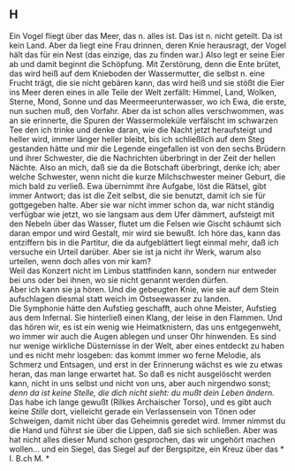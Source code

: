 ## H
Ein Vogel fliegt über das Meer, das n. alles ist. Das ist n. nicht geteilt. Da ist kein Land. Aber da liegt eine Frau drinnen, deren Knie herausragt, der Vogel hält das für ein Nest (das einzige, das zu finden war.) Also legt er seine Eier ab und damit beginnt die Schöpfung. Mit Zerstörung, denn die Ente brütet, das wird heiß auf dem Knieboden der Wassermutter, die selbst n. eine Frucht trägt, die sie nicht gebären kann, das wird heiß und sie stößt die Eier ins Meer deren eines in alle Teile der Welt zerfällt: Himmel, Land, Wolken, Sterne, Mond, Sonne und das Meermeerunterwasser, wo ich Ewa, die erste, nun suchen muß, den Vorfahr. Aber da ist schon alles verschwommen, was an sie erinnerte, die Spuren der Wassermoleküle verfälscht im schwarzen Tee den ich trinke und denke daran, wie die Nacht jetzt heraufsteigt und heller wird, immer länger heller bleibt, bis ich schließlich auf dem Steg gestanden hätte und mir die Legende eingefallen ist von den sechs Brüdern und ihrer Schwester, die die Nachrichten überbringt in der Zeit der hellen Nächte. Also an mich, daß sie da die Botschaft überbringt, denke ich; aber welche Schwester, wenn nicht die kurze Milchschwester meiner Geburt, die mich bald zu verließ. Ewa übernimmt ihre Aufgabe, löst die Rätsel, gibt immer Antwort; das ist die Zeit selbst, die sie benutzt, damit ich sie für gottgegeben halte. Aber sie war nicht immer schon da, war nicht ständig verfügbar wie jetzt, wo sie langsam aus dem Ufer dämmert, aufsteigt mit den Nebeln über das Wasser, flutet um die Felsen wie Gischt schäumt sich daran empor und wird Gestalt, mir wird sie bewußt. Ich höre das, kann das entziffern bis in die Partitur, die da aufgeblättert liegt einmal mehr, daß ich versuche ein Urteil darüber. Aber sie ist ja nicht ihr Werk, warum also urteilen, wenn doch alles von mir kam?    
Weil das Konzert nicht im Limbus stattfinden kann, sondern nur entweder bei uns oder bei ihnen, wo sie nicht genannt werden dürfen.    
Aber ich kann sie ja hören. Und die gebeugten Knie, wie sie auf dem Stein aufschlagen diesmal statt weich im Ostseewasser zu landen.   
Die Symphonie hätte den Aufstieg geschafft, auch ohne Meister, Aufstieg aus dem Infernal. Sie hinterließ einen Klang, der leise in den Flammen. Und das hören wir, es ist ein wenig wie Heimatknistern, das uns entgegenweht, wo immer wir auch die Augen ablegen und unser Ohr hinwenden. Es sind nur wenige wirkliche Düsternisse in der Welt, aber eines entdeckt zu haben und es nicht mehr losgeben: das kommt immer wo ferne Melodie, als Schmerz und Entsagen, und erst in der Erinnerung wächst es wie zu etwas heran, das man lange erwartet hat. So daß es nicht ausgelöscht werden kann, nicht in uns selbst und nicht von uns, aber auch nirgendwo sonst; *denn da ist keine Stelle, die dich nicht sieht: du mußt dein Leben ändern.* Das habe ich lange gewußt (Rilkes Archaischer Torso), und es gibt auch keine *Stille* dort, vielleicht gerade ein Verlassensein von Tönen oder Schweigen, damit nicht über das Geheimnis geredet wird. Immer nimmst du die Hand und führst sie über die Lippen, daß sie sich schließen. Aber was hat nicht alles dieser Mund schon gesprochen, das wir ungehört machen wollen... und ein Siegel, das Siegel auf der Bergspitze, ein Kreuz über das * I. B.ch M. *   
